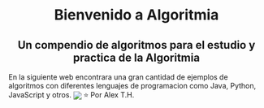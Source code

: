 <h1 align="center">Bienvenido a Algoritmia</h1>
<h2 align="center">Un compendio de algoritmos para el estudio y practica de la Algoritmia</h2>
En la siguiente web encontrara una gran cantidad de ejemplos de algoritmos con diferentes lenguajes de programacion como Java, Python, JavaScript y otros.
<img class="hr-magic" align="center" src="https://user-images.githubusercontent.com/73097560/115834477-dbab4500-a447-11eb-908a-139a6edaec5c.gif"/>
⭐️ Por Alex T.H.
